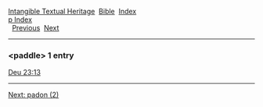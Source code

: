 [Intangible Textual Heritage](../../index)  [Bible](../index) 
[Index](index)   
[p Index](_p_)  
  [Previous](c08196)  [Next](c08198) 

------------------------------------------------------------------------

### &lt;paddle&gt; 1 entry

[Deu 23:13](../kjv/deu023.htm#013)  

------------------------------------------------------------------------

[Next: padon (2)](c08198)
